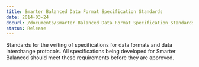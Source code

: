 ```yaml
---
title: Smarter Balanced Data Format Specification Standards
date: 2014-03-24
docurl: /documents/Smarter_Balanced_Data_Format_Specification_Standards-v1.0.pdf
status: Release
---
```

Standards for the writing of specifications for data formats and data interchange protocols. All specifications being developed for Smarter Balanced should meet these requirements before they are approved.

